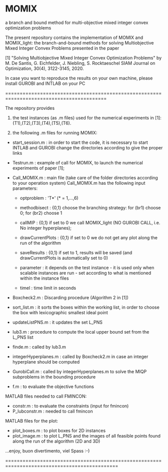 # MOMIX
a branch and bound method for multi-objective mixed integer convex optimization problems

The present repository contains the implementation of MOMIX and MOMIX_light:
the branch-and-bound methods for solving Multiobjective Mixed Integer Convex
Problems presented in the paper

[1] "Solving Multiobjective Mixed Integer Convex Optimization Problems"
by M. De Santis, G. Eichfelder, J. Niebling, S. Rocktaeschel
SIAM Journal on Optimization, 30(4), 3122-3145, 2020.

In case you want to reproduce the results on your own machine,
please install GUROBI and INTLAB on your PC


=========================================================================================

The repository provides

1) the test instances (as .m files) used for the numerical 
   experiments in [1]:(T1),(T2),(T3),(T4),(T5),(T6).

2) the following .m files for running MOMIX:

- start_session.m : in order to start the code, it is necessary to start INTLAB and GUROBI
                    change the directories according to give the proper links

- Testrun.m : example of call for MOMIX, to launch the numerical experiments of paper [1];

- Call_MOMIX.m : main file
  (take care of the folder directories according to your operation system)
  Call_MOMIX.m has the following input parameters:

  * optproblem : 'T*' (* = 1,...,6)
  
  * methodbisect : {0,1} choose the branching strategy: for (br1) choose 0; for (br2) choose 1

  * callMIP : {0,1} if set to 0 we call MOMIX_light (NO GUROBI CALL, i.e. No integer hyperplanes);

  * drawCurrentPlots : {0,1} if set to 0 we do not get any plot along the run of the algorithm

  * saveResults : {0,1} if set to 1, results will be saved (and drawCurrentPlots is automatically set to 0)

  * parameter : it depends on the test instance - it is used only when scalable instances are run
              - set according to what is mentioned within the instance files 

  * timel : time limit in seconds


- Boxcheck2.m : Discarding procedure (Algorithm 2 in [1])

- sort_list.m : it sorts the boxes within the working list, in order to choose the box with lexicographic smallest ideal point

- updateListPNS.m : it updates the set L_PNS

- lub3.m : procedure to compute the local upper bound set from the L_PNS list

- finde.m : called by lub3.m

- integerHyperplanes.m : called by Boxcheck2.m in case an integer hyperplane should be computed

- GurobiCall.m : called by integerHyperplanes.m  to solve the MIQP subproblems in the bounding procedure

- f.m : to evaluate the objective functions

MATLAB files needed to call FMINCON:
- constr.m : to evaluate the constraints (input for fmincon)
- P_lubconstr.m : needed to call fmincon

MATLAB files for the plot:
- plot_boxes.m : to plot boxes for 2D instances
- plot_image.m : to plot L_PNS and the images of all feasible points found along the run of the algorithm (2D and 3D)


...enjoy, buon divertimento, viel Spass :-)

=============================================================================================
